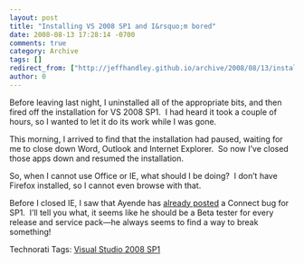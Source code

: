 ```yaml
---
layout: post
title: "Installing VS 2008 SP1 and I&rsquo;m bored"
date: 2008-08-13 17:28:14 -0700
comments: true
category: Archive
tags: []
redirect_from: ["http://jeffhandley.github.io/archive/2008/08/13/installing-vs-2008-sp1-and-irsquom-bored.aspx"]
author: 0
---
```

<!-- more -->
<p>Before leaving last night, I uninstalled all of the appropriate bits, and then fired off the installation for VS 2008 SP1.  I had heard it took a couple of hours, so I wanted to let it do its work while I was gone.</p>
<p>This morning, I arrived to find that the installation had paused, waiting for me to close down Word, Outlook and Internet Explorer.  So now I’ve closed those apps down and resumed the installation.</p>
<p>So, when I cannot use Office or IE, what should I be doing?  I don’t have Firefox installed, so I cannot even browse with that.</p>
<p>Before I closed IE, I saw that Ayende has <a href="http://www.ayende.com/Blog/archive/2008/08/13/How-.Net-3.5-SP1-broke-Rhino-Mocks.aspx">already posted</a> a Connect bug for SP1.  I’ll tell you what, it seems like he should be a Beta tester for every release and service pack—he always seems to find a way to break something!</p>
<p>
</p><div class="wlWriterSmartContent" id="scid:0767317B-992E-4b12-91E0-4F059A8CECA8:d22ec3cb-76eb-480d-a68f-a7aa7e8caf48" style="PADDING-RIGHT: 0px; DISPLAY: inline; PADDING-LEFT: 0px; FLOAT: none; PADDING-BOTTOM: 0px; MARGIN: 0px; PADDING-TOP: 0px">Technorati Tags: <a rel="tag" href="http://technorati.com/tags/Visual+Studio+2008+SP1">Visual Studio 2008 SP1</a></div>


